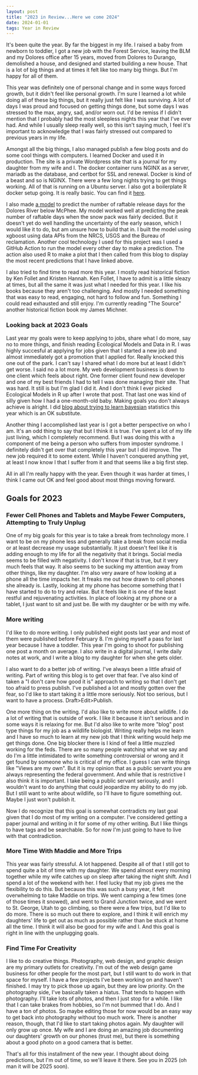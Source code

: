 ```yaml
---
layout: post
title: "2023 in Review...Here we come 2024"
date: 2024-01-01
tags: Year in Review
---
```


It's been quite the year. By far the biggest in my life. I raised a baby from newborn to toddler, I got a new job with the Forest Service, leaving the BLM and my Dolores office after 15 years, moved from Dolores to Durango, demolished a house, and designed and started building a new house.  That is a lot of big things and at times it felt like too many big things.  But I'm happy for all of them. 

This year was definitely one of personal change and in some ways forced growth, but it didn't feel like personal growth. I'm sure I learned a lot while doing all of these big things, but it really just felt like I was surviving.  A lot of days I was proud and focused on getting things done, but some days I was stressed to the max, angry, sad, and/or worn out.  I'd be remiss if I didn't mention that I probably had the most sleepless nights this year that I've ever had.  And while I usually sleep really well, so this isn't saying much, I feel it's important to acknowledge that I was fairly stressed out compared to previous years in my life.   

Amongst all the big things, I also managed publish a few blog posts and do some cool things with computers.  I learned Docker and used it in production. The site is a private Wordpress site that is a journal for my daughter from my wife and I. The docker container runs NGINX as a server, mariadb as the database, and certbot for SSL and renewal.  Docker is kind of a beast and so is NGINX. There were a few long nights trying to get things working. All of that is running on a Ubuntu server.  I also got a boilerplate R docker setup going. It is really basic.  You can find it [here](https://github.com/mschmidty/r_docker_boilerplate).

I also made [a model](../../r/2023-02-02-Dolores-flow-prediction-plots) to predict the number of raftable release days for the Dolores River below McPhee.  My model worked well at predicting the peak number of raftable days when the snow pack was fairly decided. But it doesn't yet do well handling the uncertainty of the early season, which I would like it to do, but am unsure how to build that in.  I built the model using xgboost using data APIs from the NRCS, USGS and the Bureau of reclamation.  Another cool technology I used for this project was I used a GitHub Action to run the model every other day to make a prediction. The action also used R to make a plot that I then called from this blog to display the most recent predictions that I have linked above. 

I also tried to find time to read more this year.  I mostly read historical fiction by Ken Follet and Kristen Hannah. Ken Follet, I have to admit is a little sleazy at times, but all the same it was just what I needed for this year. I like his books because they aren't too challenging.  And mostly I needed something that was easy to read, engaging, not hard to follow and fun. Something I could read exhausted and still enjoy. I'm currently reading "The Source" another historical fiction book my James Michner. 

### Looking back at 2023 Goals
Last year my goals were to keep applying to jobs, share what I do more, say no to more things, and finish reading Ecological Models and Data in R.  I was highly succesful at applying for jobs given that I started a new job and almost immediately got a promotion that I applied for. Really knocked this one out of the park. I can't say I shared what I do more but at least I didn't get worse.  I said no a lot more.  My web development business is down to one client which feels about right. One former client found new developer and one of my best friends I had to tell I was done managing their site.  That was hard.  It still is but I'm glad I did it.  And I don't think I ever picked Ecological Models in R up after I wrote that post.  That last one was kind of silly given how I had a one-month-old baby. Making goals you don't always achieve is alright. I did [blog about trying to learn bayesian](../../statistics/learning_bayes_day1) statistics this year which is an OK substitute. 

Another thing I accomplished last year is I got a better perspective on who I am.  It's an odd thing to say that but I think it is true.  I've spent a lot of my life just living, which I completely recommend.  But I was doing this with a component of me being a person who suffers from imposter syndrome.  I definitely didn't get over that completely this year but I did improve.  The new job required it to some extent. While I haven't conquered anything yet, at least I now know I that I suffer from it and that seems like a big first step. 

All in all I'm really happy with the year.  Even though it was harder at times, I think I came out OK and feel good about most things moving forward.   

## Goals for 2023
### Fewer Cell Phones and Tablets and Maybe Fewer Computers, Attempting to Truly Unplug
One of my big goals for this year is to take a break from technology more.  I want to be on my phone less and generally take a break from social media or at least decrease my usage substantially.  It just doesn't feel like it is adding enough to my life for all the negativity that it brings. Social media seems to be filled with negativity. I don't know if that is true, but it very much feels that way.  It also seems to be sucking my attention away from other things, like my daughter. I'm also very aware of how looking at a phone all the time impacts her.  It freaks me out how drawn to cell phones she already is.  Lastly, looking at my phone has become something that I have started to do to try and relax.  But it feels like it is one of the least restful and rejuvenating activities.  In place of looking at my phone or a tablet, I just want to sit and just be.  Be with my daughter or be with my wife. 

### More writing
I'd like to do more writing. I only published eight posts last year and most of them were published before February 8.  I'm giving myself a pass for last year because I have a toddler.  This year I'm going to shoot for publishing one post a month on average. I also write in a digital journal, I write daily notes at work, and I write a blog to my daughter for when she gets older. 

I also want to do a better job of writing.  I've always been a little afraid of writing.  Part of writing this blog is to get over that fear.  I've also kind of taken a "I don't care how good it is" approach to writing so that I don't get too afraid to press publish.  I've published a lot and mostly gotten over the fear, so I'd like to start taking it a little more seriously.  Not too serious, but I want to have a process.  Draft>Edit>Publish. 

One more thing on the writing.  I'd also like to write more about wildlife.  I do a lot of writing that is outside of work.  I like it because it isn't serious and in some ways it is relaxing for me.  But I'd also like to write more "blog" post type things for my job as a wildlife biologist.  Writing really helps me learn and I have so much to learn at my new job that I think writing would help me get things done. One big blocker there is I kind of feel a little muzzled working for the feds.  There are so many people watching what we say and do I'm a little intimidated to write something controversial or wrong and it get found by someone who is critical of my office. I guess I can write things like "Views are my own".  But it is my opinion that as a public servant you are always representing the federal government.  And while that is restrictive I also think it is important.  I take being a public servant seriously, and I wouldn't want to do anything that could jeopardize my ability to do my job. But I still want to write about wildlife, so I'll have to figure something out. Maybe I just won't publish it.

Now I do recognize that this goal is somewhat contradicts my last goal given that I do most of my writing on a computer. I've considered getting a paper journal and writing in it for some of my other writing.  But I like things to have tags and be searchable.  So for now I'm just going to have to live with that contradiction. 

### More Time With Maddie and More Trips
This year was fairly stressful. A lot happened. Despite all of that I still got to spend quite a bit of time with my daughter. We spend almost every morning together while my wife catches up on sleep after taking the night shift.  And I spend a lot of the weekend with her. I feel lucky that my job gives me the flexibility to do this. But because this was such a busy year, it felt overwhelming to take Maddie on trips.  We went camping a few times (one of those times it snowed), and went to Grand Junction twice, and we went to St. George, Utah to go climbing, so there were a few trips, but I'd like to do more.  There is so much out there to explore, and I think it will enrich my daughters' life to get out as much as possible rather than be stuck at home all the time. I think it will also be good for my wife and I. And this goal is right in line with the unplugging goals.

### Find Time For Creativity
I like to do creative things.  Photography, web design, and graphic design are my primary outlets for creativity. I'm out of the web design game business for other people for the most part, but I still want to do work in that space for myself.  I have a few projects I've been working on and haven't finished.  I may try to pick those up again, but they are low priority.  On the photography side, I've basically taken a hiatus.  That tends to happen with photography.  I'll take lots of photos, and then I just stop for a while.  I like that I can take brakes from hobbies, so I'm not bummed that I do.  And I have a ton of photos. So maybe editing those for now would be an easy way to get back into photography without too much work.  There is another reason, though, that I'd like to start taking photos again.  My daughter will only grow up once.  My wife and I are doing an amazing job documenting our daughters' growth on our phones (trust me), but there is something about a good photo on a good camera that is better.

That's all for this installment of the new year.  I thought about doing predictions, but I'm out of time, so we'll leave it there.  See you in 2025 (oh man it will be 2025 soon).